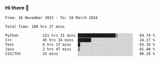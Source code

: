 ### Hi there 👋

<!--
**floyiac/floyiac** is a ✨ _special_ ✨ repository because its `README.md` (this file) appears on your GitHub profile.

Here are some ideas to get you started:

- 🔭 I’m currently working on ...
- 🌱 I’m currently learning ...
- 👯 I’m looking to collaborate on ...
- 🤔 I’m looking for help with ...
- 💬 Ask me about ...
- 📫 How to reach me: ...
- 😄 Pronouns: ...
- ⚡ Fun fact: ...
-->

<!--START_SECTION:waka-->

```txt
From: 16 November 2023 - To: 10 March 2024

Total Time: 188 hrs 27 mins

Python           131 hrs 31 mins █████████████████▒░░░░░░░   69.74 %
C++              45 hrs 34 mins  ██████░░░░░░░░░░░░░░░░░░░   24.17 %
Text             6 hrs 17 mins   █░░░░░░░░░░░░░░░░░░░░░░░░   03.34 %
Java             2 hrs 47 mins   ▒░░░░░░░░░░░░░░░░░░░░░░░░   01.48 %
CSV/TSV          32 mins         ░░░░░░░░░░░░░░░░░░░░░░░░░   00.29 %
```

<!--END_SECTION:waka-->
